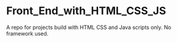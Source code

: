# Front_End_with_HTML_CSS_JS
A repo for projects build with HTML CSS and Java scripts only. No framework used.
